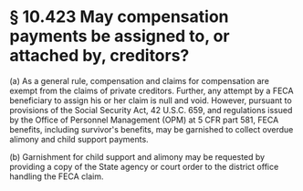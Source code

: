 # § 10.423   May compensation payments be assigned to, or attached by, creditors?

(a) As a general rule, compensation and claims for compensation are exempt from the claims of private creditors. Further, any attempt by a FECA beneficiary to assign his or her claim is null and void. However, pursuant to provisions of the Social Security Act, 42 U.S.C. 659, and regulations issued by the Office of Personnel Management (OPM) at 5 CFR part 581, FECA benefits, including survivor's benefits, may be garnished to collect overdue alimony and child support payments.


(b) Garnishment for child support and alimony may be requested by providing a copy of the State agency or court order to the district office handling the FECA claim.




